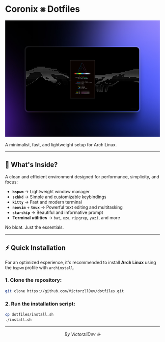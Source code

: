 # Coronix ⨳ Dotfiles

![Screenshot](./docs/preview.png)

A minimalist, fast, and lightweight setup for Arch Linux.

---

## 🚀 What's Inside?

A clean and efficient environment designed for performance, simplicity, and focus:

* **`bspwm`** → Lightweight window manager
* **`sxhkd`** → Simple and customizable keybindings
* **`kitty`** → Fast and modern terminal
* **`neovim`** + **`tmux`** → Powerful text editing and multitasking
* **`starship`** → Beautiful and informative prompt
* **Terminal utilities** → `bat`, `eza`, `ripgrep`, `yazi`, and more

No bloat. Just the essentials.

---

## ⚡ Quick Installation

For an optimized experience, it's recommended to install **Arch Linux** using the `bspwm` profile with `archinstall`.

### 1. Clone the repository:

```bash
git clone https://github.com/VictorzllDev/dotfiles.git
```

### 2. Run the installation script:

```bash
cp dotfiles/install.sh
./install.sh
```

---

<p align="center"><i>By VictorzllDev ☕</i></p>
